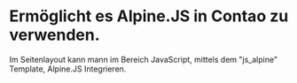 # Ermöglicht es Alpine.JS in Contao zu verwenden.

Im Seitenlayout kann mann im Bereich JavaScript, mittels dem "js_alpine" Template, Alpine.JS Integrieren.